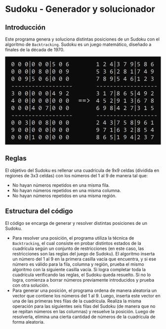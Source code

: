 # Sudoku - Generador y solucionador
## Introducción
Este programa genera y soluciona distintas posiciones de un Sudoku con el algoritmo de `Backtracking`.
Sudoku es un juego matemático, diseñado a finales de la década de 1970.

![MostrarImg1](readme-rsc/Sudoku2.png)

## Reglas
El objetivo del Sudoku es rellenar una cuadrícula de 9x9 celdas (dividida en regiones de 3x3 celdas) con los números del 1 al 9 de manera tal que:
- No hayan números repetidos en una misma fila.
- No hayan números repetidos en una misma columna.
- No hayan números repetidos en una misma región.
  
## Estructura del código
El código se encarga de generar y resolver distintas posiciones de un Sudoku.
- Para resolver una posición, el programa utiliza la técnica de `Backtracking`, el cual consiste en probar distintos estados de la cuadrícula según un conjunto de restricciones (en este caso, las restricciones son las reglas del juego de Sudoku). El algoritmo inserta un número del 1 al 9 en la primera casilla vacía que encuentra, y si ese número es válido para la fila, columna y región, prueba el mismo algoritmo con la siguiente casilla vacía. Si logra completar toda la cuadrícula verificando las reglas, el Sudoku queda resuelto. Si no lo logra, comienza a borrar números previamente introducidos y prueba con otra solución.
- Para generar una posición, el programa ordena de manera aleatoria un vector que contiene los números del 1 al 9. Luego, inserta este vector en una de las primeras tres filas de la cuadrícula. Realiza la misma operación para las siguientes seis filas del Sudoku (de manera que no se repitan números en las columnas) y resuelve la posición. Luego de resolverla, elimina una cierta cantidad de números de la cuadrícula de forma aleatoria.
